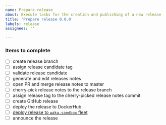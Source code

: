 ```yaml
---
name: Prepare release
about: Execute tasks for the creation and publishing of a new release
title: 'Prepare release 0.0.0'
labels: release
assignees: ''

---
```


<!--
Add appropriate release number to title!

For detailed info on the release process refer to https://github.com/waku-org/nwaku/blob/master/docs/contributors/release-process.md
 -->

### Items to complete
- [ ] create release branch
- [ ] assign release candidate tag
- [ ] validate release candidate
- [ ] generate and edit releases notes
- [ ] open PR and merge release notes to master
- [ ] cherry-pick release notes to the release branch
- [ ] assign release tag to the cherry-picked release notes commit
- [ ] create GitHub release
- [ ] deploy the release to DockerHub
- [ ] [deploy release to `waku.sandbox` fleet](https://ci.infra.status.im/job/nim-waku/job/deploy-waku-sandbox)
- [ ] announce the release
